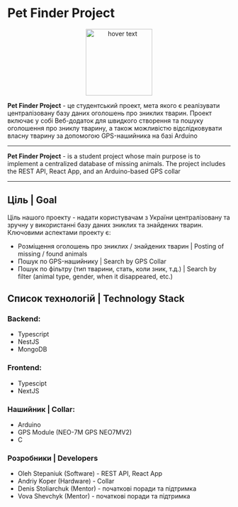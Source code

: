 # Pet Finder Project

<p align="center">
  <img src="https://i.imgur.com/wKrFJcK.png" width="150" title="hover text">
</p>
<b>Pet Finder Project</b> - це студентський проект, мета якого є реалізувати централізовану базу даних оголошень про зниклих тварин.
Проект включає у собі Веб-додаток для швидкого створення та пошуку оголошення про зниклу тварину, а також можливістю відслідковувати власну тварину за допомогою GPS-нашийника на базі Arduino
<hr>
<b>Pet Finder Project</b> - is a student project whose main purpose is to implement a centralized database of missing animals.
The project includes the REST API, React App, and an Arduino-based GPS collar

<hr>

## Ціль | Goal

Ціль нашого проекту - надати користувачам з України централізовану та зручну у використанні базу даних зниклих та знайдених тварин.
Ключовими аспектами проекту є:
- Розміщення оголошень про зниклих / знайдених тварин | Posting of missing / found animals
- Пошук по GPS-нашийнику | Search by GPS Collar
- Пошук по фільтру (тип тварини, стать, коли зник, т.д.) | Search by filter (animal type, gender, when it disappeared, etc.)

## Список технологій | Technology Stack

### Backend:

- Typescript
- NestJS
- MongoDB

### Frontend:

- Typescipt
- NextJS

### Нашийник | Collar:

- Arduino
- GPS Module (NEO-7M GPS NEO7MV2)
- C

### Розробники | Developers

- Oleh Stepaniuk (Software) - REST API, React App
- Andriy Koper (Hardware) - Collar
- Denis Stoliarchuk (Mentor) - початкові поради та підтримка
- Vova Shevchyk (Mentor) - початкові поради та підтримка
